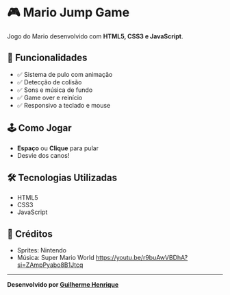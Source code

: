# 🎮 Mario Jump Game

Jogo do Mario desenvolvido com **HTML5, CSS3 e JavaScript**.

## 🎯 Funcionalidades
- ✅ Sistema de pulo com animação
- ✅ Detecção de colisão
- ✅ Sons e música de fundo
- ✅ Game over e reinício
- ✅ Responsivo a teclado e mouse

## 🕹️ Como Jogar
- **Espaço** ou **Clique** para pular
- Desvie dos canos!

## 🛠️ Tecnologias Utilizadas
- HTML5
- CSS3 
- JavaScript 
## 🎵 Créditos
- Sprites: Nintendo
- Música: Super Mario World
https://youtu.be/r9buAwVBDhA?si=ZAmpPyabo8B1Jtcq
---


**Desenvolvido por [Guilherme Henrique](https://github.com/guihenrique7789)**

